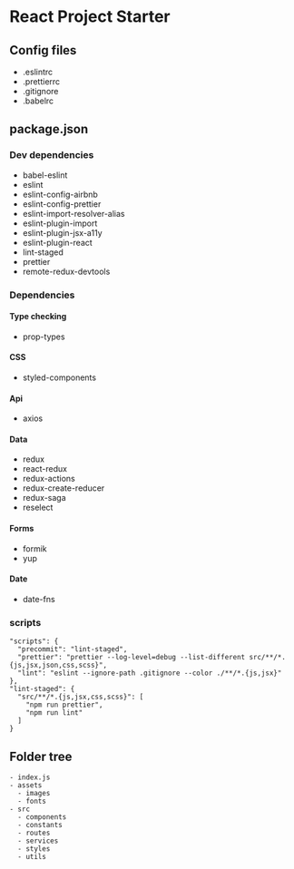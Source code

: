 # React Project Starter

## Config files
* .eslintrc
* .prettierrc
* .gitignore
* .babelrc

## package.json
### Dev dependencies
* babel-eslint
* eslint
* eslint-config-airbnb
* eslint-config-prettier
* eslint-import-resolver-alias
* eslint-plugin-import
* eslint-plugin-jsx-a11y
* eslint-plugin-react
* lint-staged
* prettier
* remote-redux-devtools

### Dependencies
#### Type checking
* prop-types
#### CSS
* styled-components
#### Api
* axios
#### Data
* redux
* react-redux
* redux-actions
* redux-create-reducer
* redux-saga
* reselect
#### Forms
* formik
* yup
#### Date
* date-fns

### scripts
```
"scripts": {
  "precommit": "lint-staged",
  "prettier": "prettier --log-level=debug --list-different src/**/*.{js,jsx,json,css,scss}",
  "lint": "eslint --ignore-path .gitignore --color ./**/*.{js,jsx}"
},
"lint-staged": {
  "src/**/*.{js,jsx,css,scss}": [
    "npm run prettier",
    "npm run lint"
  ]
}
```

## Folder tree
```
- index.js
- assets
  - images
  - fonts
- src
  - components
  - constants
  - routes
  - services
  - styles
  - utils
``` 
